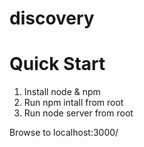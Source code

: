 discovery
=========


Quick Start
==========

1)  Install node & npm
2)  Run npm intall from root
3)  Run node server from root

Browse to localhost:3000/


